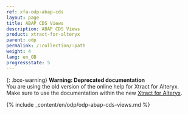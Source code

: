 ```yaml
---
ref: xfa-odp-abap-cds
layout: page
title: ABAP CDS Views
description: ABAP CDS Views
product: xtract-for-alteryx
parent: odp
permalink: /:collection/:path
weight: 4
lang: en_GB
progressstate: 5
---
```


{: .box-warning}
**Warning: Deprecated documentation** <br>
You are using the old version of the online help for Xtract for Alteryx.<br>
Make sure to use the documentation within the new [Xtract for Alteryx](https://helpcenter.theobald-software.com/xtract-for-alteryx/documentation/introduction/).

{% include _content/en/odp/odp-abap-cds-views.md %} 
